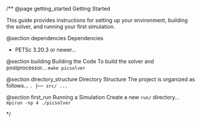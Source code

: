 /**
@page getting_started Getting Started

This guide provides instructions for setting up your environment, building the solver, and running your first simulation.

@section dependencies Dependencies
- PETSc 3.20.3 or newer...

@section building Building the Code
To build the solver and postprocessor...
`make picsolver`

@section directory_structure Directory Structure
The project is organized as follows...
`
.
├── src/
...
`

@section first_run Running a Simulation
Create a new `run/` directory...
`mpirun -np 4 ./picsolver`

*/
